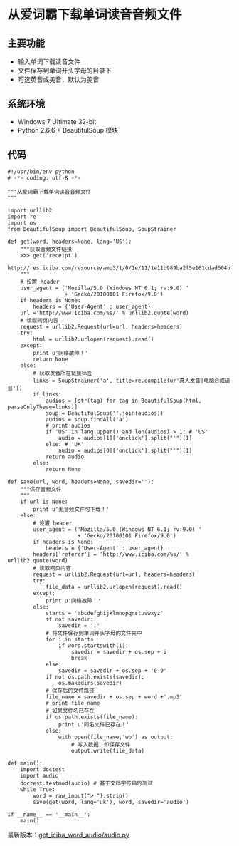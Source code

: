 # 从爱词霸下载单词读音音频文件

## 主要功能

 * 输入单词下载读音文件
 * 文件保存到单词开头字母的目录下
 * 可选英音或美音，默认为美音

## 系统环境

 * Windows 7 Ultimate 32-bit
 * Python 2.6.6 + BeautifulSoup 模块

## 代码

    #!/usr/bin/env python
    # -*- coding: utf-8 -*-

    """从爱词霸下载单词读音音频文件
    """

    import urllib2
    import re
    import os
    from BeautifulSoup import BeautifulSoup, SoupStrainer

    def get(word, headers=None, lang='US'):
        """获取音频文件链接
        >>> get('receipt')
        http://res.iciba.com/resource/amp3/1/0/1e/11/1e11b989ba2f5e161cdad604bf3de90b.mp3
        """
        # 设置 header
        user_agent = ('Mozilla/5.0 (Windows NT 6.1; rv:9.0) '
                      + 'Gecko/20100101 Firefox/9.0')
        if headers is None:
            headers = {'User-Agent' : user_agent}
        url ='http://www.iciba.com/%s/' % urllib2.quote(word)
        # 读取网页内容
        request = urllib2.Request(url=url, headers=headers)
        try:
            html = urllib2.urlopen(request).read()
        except:
            print u'网络故障！'
            return None
        else:
            # 获取发音所在链接标签
            links = SoupStrainer('a', title=re.compile(ur'真人发音|电脑合成语音'))
            if links:
                audios = [str(tag) for tag in BeautifulSoup(html, parseOnlyThese=links)]
                soup = BeautifulSoup(''.join(audios))
                audios = soup.findAll('a')
                # print audios
                if 'US' in lang.upper() and len(audios) > 1: # 'US'
                    audio = audios[1]['onclick'].split("'")[1]
                else: # 'UK'
                    audio = audios[0]['onclick'].split("'")[1]
                return audio
            else:
                return None

    def save(url, word, headers=None, savedir=''):
        """保存音频文件
        """
        if url is None:
            print u'无音频文件可下载！'
        else:
            # 设置 header
            user_agent = ('Mozilla/5.0 (Windows NT 6.1; rv:9.0) '
                          + 'Gecko/20100101 Firefox/9.0')
            if headers is None:
                headers = {'User-Agent' : user_agent}
            headers['referer'] = 'http://www.iciba.com/%s/' % urllib2.quote(word)
            # 读取网页内容
            request = urllib2.Request(url=url, headers=headers)
            try:
                file_data = urllib2.urlopen(request).read()
            except:
                print u'网络故障！'
            else:
                starts = 'abcdefghijklmnopqrstuvwxyz'
                if not savedir:
                    savedir = '.'
                # 将文件保存到单词开头字母的文件夹中
                for i in starts:
                    if word.startswith(i):
                        savedir = savedir + os.sep + i
                        break
                else:
                    savedir = savedir + os.sep + '0-9'
                if not os.path.exists(savedir):
                    os.makedirs(savedir)
                # 保存后的文件路径
                file_name = savedir + os.sep + word +'.mp3'
                # print file_name
                # 如果文件名已存在
                if os.path.exists(file_name):
                    print u'同名文件已存在！'
                else:
                    with open(file_name,'wb') as output:
                        # 写入数据，即保存文件
                        output.write(file_data)

    def main():
        import doctest
        import audio
        doctest.testmod(audio) # 基于文档字符串的测试
        while True:
            word = raw_input("> ").strip()
            save(get(word, lang='uk'), word, savedir='audio')

    if __name__ == '__main__':
        main()

最新版本：[get\_iciba\_word_audio/audio.py](https://github.com/mozillazg/python-mini-script)


